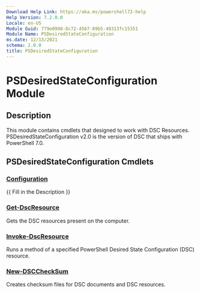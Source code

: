 ```yaml
---
Download Help Link: https://aka.ms/powershell72-help
Help Version: 7.2.0.0
Locale: en-US
Module Guid: 779e0998-8c72-4567-89b5-49313fc15351
Module Name: PSDesiredStateConfiguration
ms.date: 12/13/2021
schema: 2.0.0
title: PSDesiredStateConfiguration
---
```

# PSDesiredStateConfiguration Module

## Description
This module contains cmdlets that designed to work with DSC Resources. PSDesiredStateConfiguration
v2.0 is the version of DSC that ships with PowerShell 7.0.

## PSDesiredStateConfiguration Cmdlets
### [Configuration](Configuration.md)
{{ Fill in the Description }}

### [Get-DscResource](Get-DscResource.md)
Gets the DSC resources present on the computer.

### [Invoke-DscResource](Invoke-DscResource.md)
Runs a method of a specified PowerShell Desired State Configuration (DSC) resource.

### [New-DSCCheckSum](New-DSCCheckSum.md)
Creates checksum files for DSC documents and DSC resources.
